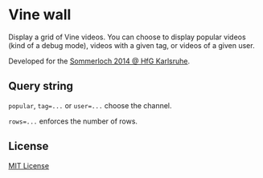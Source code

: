 # Vine wall

Display a grid of Vine videos. You can choose to display popular videos (kind of a debug mode), videos with a given tag, or videos of a given user.

Developed for the [Sommerloch 2014 @ HfG Karlsruhe](http://www.hfg-karlsruhe.de/sommerloch). 

## Query string

`popular`, `tag=...` or `user=...` choose the channel.

`rows=...` enforces the number of rows.

## License

[MIT License](http://opensource.org/licenses/MIT)